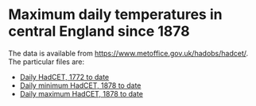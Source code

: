 # Maximum daily temperatures in central England since 1878

The data is available from https://www.metoffice.gov.uk/hadobs/hadcet/. The particular files are:

* [Daily HadCET, 1772 to date](https://www.metoffice.gov.uk/hadobs/hadcet/cetdl1772on.dat)
* [Daily minimum HadCET, 1878 to date](https://www.metoffice.gov.uk/hadobs/hadcet/cetmindly1878on_urbadj4.dat)
* [Daily maximum HadCET, 1878 to date](https://www.metoffice.gov.uk/hadobs/hadcet/cetmaxdly1878on_urbadj4.dat)

